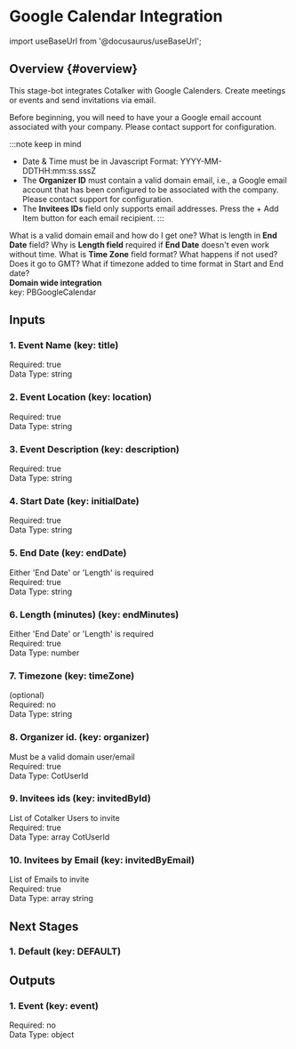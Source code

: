 # Google Calendar Integration  
import useBaseUrl from '@docusaurus/useBaseUrl';

## Overview {#overview}

This stage-bot integrates Cotalker with Google Calenders. Create meetings or events and send invitations via email. 

Before beginning, you will need to have your a Google email account associated with your company. Please contact support for configuration.

:::note keep in mind
- Date & Time must be in Javascript Format: YYYY-MM-DDTHH:mm:ss.sssZ
- The **Organizer ID** must contain a valid domain email, i.e., a Google email account that has been configured to be associated with the company. Please contact support for configuration.
- The **Invitees IDs** field only supports email addresses. Press the <span className="badge badge--primary">+ Add Item</span> button for each email recipient. 
:::

What is a valid domain email and how do I get one?
What is length in **End Date** field?
Why is **Length field** required if **End Date** doesn't even work without time.
What is **Time Zone** field format? What happens if not used? Does it go to GMT? What if timezone added to time format in Start and End date?  
**Domain wide integration**  
key: PBGoogleCalendar  
## Inputs  
### 1. Event Name (key: title)  
  
Required: true  
Data Type: string   
### 2. Event Location (key: location)  
  
Required: true  
Data Type: string   
### 3. Event Description (key: description)  
  
Required: true  
Data Type: string   
### 4. Start Date (key: initialDate)  
  
Required: true  
Data Type: string   
### 5. End Date (key: endDate)  
Either 'End Date' or 'Length' is required  
Required: true  
Data Type: string   
### 6. Length (minutes) (key: endMinutes)  
Either 'End Date' or 'Length' is required  
Required: true  
Data Type: number   
### 7. Timezone (key: timeZone)  
(optional)  
Required: no  
Data Type: string   
### 8. Organizer id. (key: organizer)  
Must be a valid domain user/email  
Required: true  
Data Type: CotUserId   
### 9. Invitees ids (key: invitedById)  
List of Cotalker Users to invite  
Required: true  
Data Type: array CotUserId  
### 10. Invitees by Email (key: invitedByEmail)  
List of Emails to invite  
Required: true  
Data Type: array string  
## Next Stages  
### 1. Default (key: DEFAULT)  
  
## Outputs  
### 1. Event (key: event)  
  
Required: no  
Data Type: object 